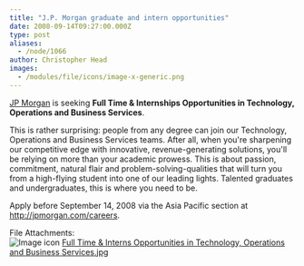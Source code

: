 ```yaml
---
title: "J.P. Morgan graduate and intern opportunities"
date: 2008-09-14T09:27:00.000Z
type: post
aliases:
  - /node/1066
author: Christopher Head
images:
  - /modules/file/icons/image-x-generic.png
---
```


<div class="field field-name-body field-type-text-with-summary field-label-hidden"><div class="field-items"><div class="field-item even"><p><a href="http://jpmorgan.com">JP Morgan</a> is seeking <strong>Full Time &amp; Internships Opportunities in Technology, Operations and Business Services</strong>.</p>
<p>This is rather surprising: people from any degree can join our Technology, Operations and Business Services teams. After all, when you&apos;re sharpening our competitive edge with innovative, revenue-generating solutions, you&apos;ll be relying on more than your academic prowess. This is about passion, commitment, natural flair and problem-solving-qualities that will turn you from a high-flying student into one of our leading lights. Talented graduates and undergraduates, this is where you need to be.</p>
<p>Apply before September 14, 2008 via the Asia Pacific section at <a href="http://jpmorgan.com/careers">http://jpmorgan.com/careers</a>.</p>
</div></div></div><div class="field field-name-field-file-attachments field-type-file field-label-above"><div class="field-label">File Attachments:&#xA0;</div><div class="field-items"><div class="field-item even"><span class="file"><img class="file-icon" alt="Image icon" title="image/jpeg" src="/modules/file/icons/image-x-generic.png"> <a href="https://ubccsss.org/files/Full%20Time%20%26%20Interns%20Opportunities%20in%20Technology%2C%20Operations%20and%20Business%20Services.jpg" type="image/jpeg; length=153368">Full Time &amp; Interns Opportunities in Technology, Operations and Business Services.jpg</a></span></div></div></div>    <footer>
          </footer>
